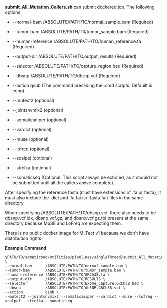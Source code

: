 **submit_All_Mutation_Callers.sh** can submit dockered job. The following options:

* --normal-bam /ABSOLUTE/PATH/TO/normal_sample.bam (Required)

* --tumor-bam /ABSOLUTE/PATH/TO/tumor_sample.bam (Required)

* --human-reference /ABSOLUTE/PATH/TO/human_reference.fa (Required)

* --output-dir /ABSOLUTE/PATH/TO/output_results (Required)

* --selector /ABSOLUTE/PATH/TO/capture_region.bed (Required)

* --dbsnp /ABSOLUTE/PATH/TO/dbsnp.vcf (Required)

* --action qsub (The command preceding the .cmd scripts. Defauilt is echo)

* --mutect2 (optional)

* --jointsnvmix2 (optional)

* --somaticsniper (optional)

* --vardict (optional)

* --muse (optional)

* --lofreq (optional)

* --scalpel (optional)

* --strelka (optional)

* --somaticseq (Optional. This script always be echo'ed, as it should not be submitted until all the callers above complete).

After specifying the reference fasta (must have extensions of .fa or fasta), it must also include the .dict and .fa.fai (or .fasta.fai) files in the same directory.

When specifying /ABSOLUTE/PATH/TO/dbsnp.vcf, there also needs to be dbsnp.vcf.idx, dbsnp.vcf.gz, and dbsnp.vcf.gz.tbi present at the same directory because MuSE and LoFreq are expecting them.

There is no public docker image for MuTect v1 because we don't have distribution rights.

**Example Command**

```
$PATH/TO/somaticseq/utilities/pipelines/singleThread/submit_All_Mutation_Callers.sh \
--normal-bam      /ABSOLUTE/PATH/TO/normal_sample.bam \
--tumor-bam       /ABSOLUTE/PATH/TO/tumor_sample.bam \
--human-reference /ABSOLUTE/PATH/TO/GRCh38.fa \
--output-dir      /ABSOLUTE/PATH/TO/RESULTS \
--selector        /ABSOLUTE/PATH/TO/Exome_Capture.GRCh38.bed \
--dbsnp           /ABSOLUTE/PATH/TO/dbSNP.GRCh38.vcf \
--action          qsub \
--mutect2 --jointsnvmix2 --somaticsniper --vardict --muse --lofreq --scalpel --strelka --somaticseq

```
